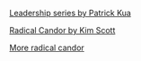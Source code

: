 [Leadership series by Patrick Kua](https://www.youtube.com/results?search_query=patrick+kua)

[Radical Candor by Kim Scott](https://www.youtube.com/results?search_query=radical+candor)

[More radical candor](https://learning.oreilly.com/videos/radical-candor-be/9781492038429/)
